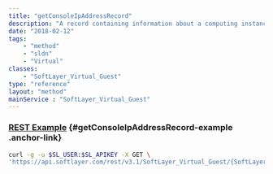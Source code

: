 ```yaml
---
title: "getConsoleIpAddressRecord"
description: "A record containing information about a computing instance's console IP and port number."
date: "2018-02-12"
tags:
    - "method"
    - "sldn"
    - "Virtual"
classes:
    - "SoftLayer_Virtual_Guest"
type: "reference"
layout: "method"
mainService : "SoftLayer_Virtual_Guest"
---
```


### [REST Example](#getConsoleIpAddressRecord-example) <a href="/article/rest/"><i class="fas fa-question"></i></a> {#getConsoleIpAddressRecord-example .anchor-link} 
```bash
curl -g -u $SL_USER:$SL_APIKEY -X GET \
'https://api.softlayer.com/rest/v3.1/SoftLayer_Virtual_Guest/{SoftLayer_Virtual_GuestID}/getConsoleIpAddressRecord'
```
